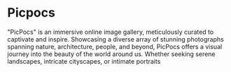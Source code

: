 # Picpocs
"PicPocs" is an immersive online image gallery, meticulously curated to captivate and inspire. Showcasing a diverse array of stunning photographs spanning nature, architecture, people, and beyond, PicPocs offers a visual journey into the beauty of the world around us. Whether seeking serene landscapes, intricate cityscapes, or intimate portraits
